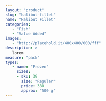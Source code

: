 ```yaml
---
layout: "product"
slug: "halibut-fillet"
name: "Halibut Fillet"
categories:
   - "Fish"
   - "Value Added"
images:
   - "http://placehold.it/400x400/000/fff"
description: >
   lorem
measure: "pack"
types: 
   - name: "Frozen"
     sizes: 
     - sku: 39
       size: "Regular"
       price: 380
       approx: "500 g"
---
```


